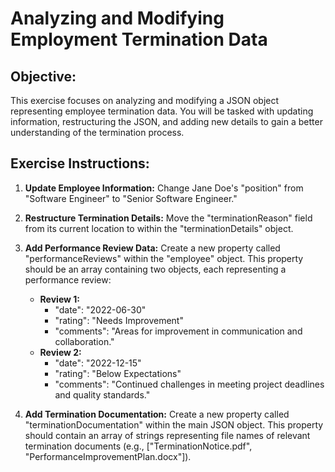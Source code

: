 # Analyzing and Modifying Employment Termination Data

## Objective:

This exercise focuses on analyzing and modifying a JSON object representing employee termination data. You will be tasked with updating information, restructuring the JSON, and adding new details to gain a better understanding of the termination process.

## Exercise Instructions:


1. **Update Employee Information:** Change Jane Doe's "position" from "Software Engineer" to "Senior Software Engineer."
2. **Restructure Termination Details:** Move the "terminationReason" field from its current location to within the "terminationDetails" object.
3. **Add Performance Review Data:** Create a new property called "performanceReviews" within the "employee" object. This property should be an array containing two objects, each representing a performance review:

    - **Review 1:**
        - "date": "2022-06-30"
        - "rating": "Needs Improvement"
        - "comments": "Areas for improvement in communication and collaboration."
    - **Review 2:**
        - "date": "2022-12-15"
        - "rating": "Below Expectations"
        - "comments": "Continued challenges in meeting project deadlines and quality standards."

4. **Add Termination Documentation:** Create a new property called "terminationDocumentation" within the main JSON object. This property should contain an array of strings representing file names of relevant termination documents (e.g., ["TerminationNotice.pdf", "PerformanceImprovementPlan.docx"]).


